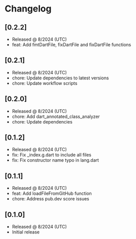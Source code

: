 # Changelog

## [0.2.2]

- Released @ 8/2024 (UTC)
- feat: Add fmtDartFile, fixDartFile and fixDartFile functions

## [0.2.1]

- Released @ 8/2024 (UTC)
- chore: Update dependencies to latest versions
- chore: Update workflow scripts

## [0.2.0]

- Released @ 8/2024 (UTC)
- chore: Add dart_annotated_class_analyzer
- chore: Update dependencies

## [0.1.2]

- Released @ 8/2024 (UTC)
- fix: Fix _index.g.dart to include all files
- fix: Fix constructor name typo in lang.dart

## [0.1.1]

- Released @ 8/2024 (UTC)
- feat: Add loadFileFromGitHub function
- chore: Address pub.dev score issues

## [0.1.0]

- Released @ 8/2024 (UTC)
- Initial release
